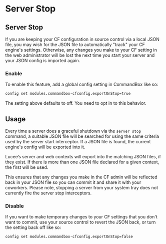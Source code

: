 # Server Stop

## Server Stop

If you are keeping your CF configuration in source control via a local JSON file, you may wish for the JSON file to automatically "track" your CF engine's settings. Otherwise, any changes you make to your CF setting in the web administrator will be lost the next time you start your server and your JSON config is imported again.

### Enable

To enable this feature, add a global config setting in CommandBox like so:

```bash
config set modules.commandbox-cfconfig.exportOnStop=true
```

The setting above defaults to off. You need to opt in to this behavior.

## Usage

Every time a server does a graceful shutdown via the `server stop` command, a suitable JSON file will be searched for using the same criteria used by the server start interceptor. If a JSON file is found, the current engine's config will be exported into it.

Lucee’s server and web contexts will export into the matching JSON files, if they exist. If there is more than one JSON file declared for a given context, the first will be used.

This ensures that any changes you make in the CF admin will be reflected back in your JSON file so you can commit it and share it with your coworkers. Please note, stopping a server from your system tray does not currently fire the server stop interceptors.

### Disable

If you want to make temporary changes to your CF settings that you don't want to commit, use your source control to revert the JSON back, or turn the setting back off like so:

```bash
config set modules.commandbox-cfconfig.exportOnStop=false
```

